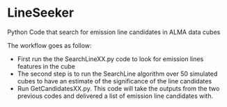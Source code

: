 # LineSeeker
Python Code that search for emission line candidates in ALMA data cubes

The workflow goes as follow: 

- First run the the SearchLineXX.py code to look for emission lines features in the cube
- The second step is to run the SearchLine algorithm over 50 simulated cubes to have an estimate of the significance of the line candidates
- Run GetCandidatesXX.py. This code will take the outputs from the two previous codes and delivered a list of emission line candidates with.
